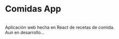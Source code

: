 <h1>Comidas App</h1><br>
Aplicación web hecha en React de recetas de comida.<br>
Aun en desarrollo...<br>
